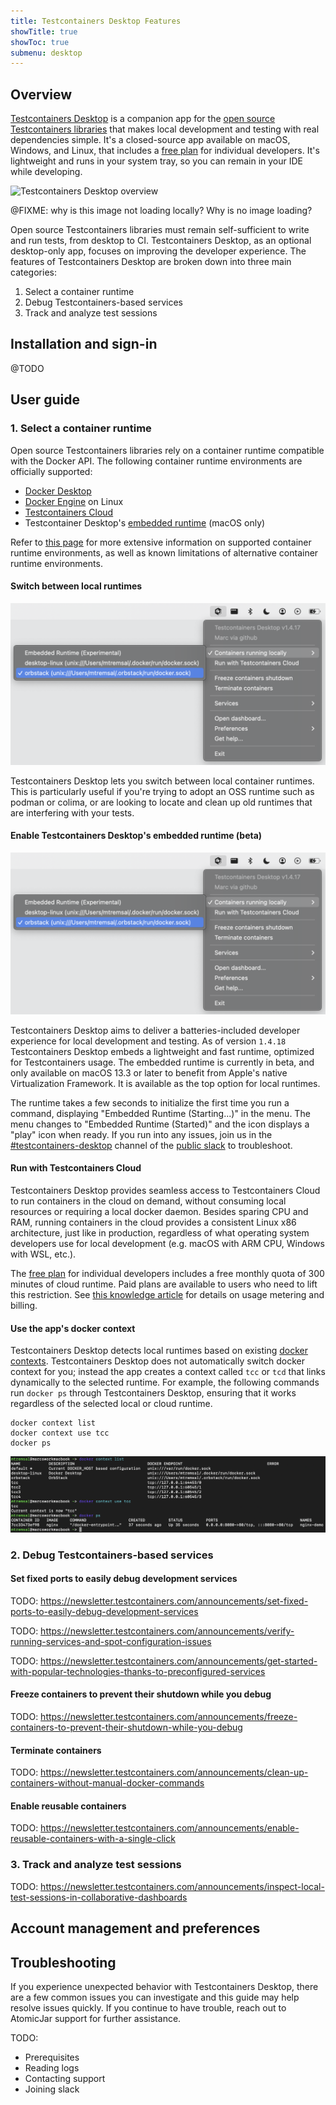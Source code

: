 ```yaml
---
title: Testcontainers Desktop Features
showTitle: true
showToc: true
submenu: desktop
---
```

## Overview
[Testcontainers Desktop](/desktop/) is a companion app for the [open source Testcontainers libraries](/) that makes local development and testing with real dependencies simple. It's a closed-source app available on macOS, Windows, and Linux, that includes a [free plan](/cloud/pricing/) for individual developers. It's lightweight and runs in your system tray, so you can remain in your IDE while developing.

![Testcontainers Desktop overview](/images/desktop/tcd_overview.png)

@FIXME: why is this image not loading locally? Why is no image loading?

Open source Testcontainers libraries must remain self-sufficient to write and run tests, from desktop to CI. Testcontainers Desktop, as an optional desktop-only app, focuses on improving the developer experience. The features of Testcontainers Desktop are broken down into three main categories:

1. Select a container runtime
2. Debug Testcontainers-based services
3. Track and analyze test sessions

## Installation and sign-in

@TODO

## User guide

### 1. Select a container runtime
Open source Testcontainers libraries rely on a container runtime compatible with the Docker API. The following container runtime environments are officially supported:

* [Docker Desktop](https://www.docker.com/products/docker-desktop/)
* [Docker Engine](https://docs.docker.com/engine/install/) on Linux
* [Testcontainers Cloud](https://testcontainers.com/cloud/)
* Testcontainer Desktop's [embedded runtime](https://newsletter.testcontainers.com/announcements/adopt-testcontainers-desktop-as-your-container-runtime-early-access) (macOS only)

Refer to [this page](https://java.testcontainers.org/supported_docker_environment/) for more extensive information on supported container runtime environments, as well as known limitations of 
alternative container runtime environments.

#### Switch between local runtimes

![Testcontainers Desktop local runtime selection](./images/tcd_local_runtime.png)

Testcontainers Desktop lets you switch between local container runtimes. This is particularly useful if you're trying to adopt an OSS runtime such as podman or colima, or are looking to locate and clean up old runtimes that are interfering with your tests.

#### Enable Testcontainers Desktop's embedded runtime (beta)

![Testcontainers Desktop embedded runtime](./images/tcd_local_runtime.png)

Testcontainers Desktop aims to deliver a batteries-included developer experience for local development and testing. As of version `1.4.18` Testcontainers Desktop embeds a lightweight and fast runtime, optimized for Testcontainers usage. The embedded runtime is currently in beta, and only available on macOS 13.3 or later to benefit from Apple's native Virtualization Framework. It is available as the top option for local runtimes. 

The runtime takes a few seconds to initialize the first time you run a command, displaying "Embedded Runtime (Starting...)" in the menu. The menu changes to "Embedded Runtime (Started)" and the icon displays a "play" icon when ready. If you run into any issues, join us in the [#testcontainers-desktop](https://testcontainers.slack.com/archives/C05JGR9CSQY) channel of the [public slack](https://slack.testcontainers.org/) to troubleshoot.

#### Run with Testcontainers Cloud

Testcontainers Desktop provides seamless access to Testcontainers Cloud to run containers in the cloud on demand, without consuming local resources or requiring a local docker daemon. Besides sparing CPU and RAM, running containers in the cloud provides a consistent Linux x86 architecture, just like in production, regardless of what operating system developers use for local development (e.g. macOS with ARM CPU, Windows with WSL, etc.).

The [free plan](https://testcontainers.com/cloud/pricing/) for individual developers includes a free monthly quota of 300 minutes of cloud runtime. Paid plans are available to users who need to lift this restriction. See [this knowledge article](https://knowledge.testcontainers.cloud/usage-and-billing) for details on usage metering and billing.

#### Use the app's docker context

Testcontainers Desktop detects local runtimes based on existing [docker contexts](https://docs.docker.com/engine/context/working-with-contexts/). Testcontainers Desktop does not automatically switch docker context for you; instead the app creates a context called `tcc` or `tcd` that links dynamically to the selected runtime. For example, the following commands run `docker ps` through Testcontainers Desktop, ensuring that it works regardless of the selected local or cloud runtime.

```
docker context list
docker context use tcc
docker ps
```

![Testcontainers Desktop docker contexts](./images/tcd_docker_contexts.png)

### 2. Debug Testcontainers-based services

#### Set fixed ports to easily debug development services

TODO: https://newsletter.testcontainers.com/announcements/set-fixed-ports-to-easily-debug-development-services

TODO: https://newsletter.testcontainers.com/announcements/verify-running-services-and-spot-configuration-issues

TODO: https://newsletter.testcontainers.com/announcements/get-started-with-popular-technologies-thanks-to-preconfigured-services

#### Freeze containers to prevent their shutdown while you debug

TODO: https://newsletter.testcontainers.com/announcements/freeze-containers-to-prevent-their-shutdown-while-you-debug

#### Terminate containers

TODO: https://newsletter.testcontainers.com/announcements/clean-up-containers-without-manual-docker-commands

#### Enable reusable containers

TODO: https://newsletter.testcontainers.com/announcements/enable-reusable-containers-with-a-single-click

### 3. Track and analyze test sessions

TODO: https://newsletter.testcontainers.com/announcements/inspect-local-test-sessions-in-collaborative-dashboards

## Account management and preferences



## Troubleshooting

If you experience unexpected behavior with Testcontainers Desktop, there are a few common issues you can investigate and this guide may help resolve issues quickly. If you continue to have trouble, reach out to AtomicJar support for further assistance.

TODO:

* Prerequisites
* Reading logs
* Contacting support
* Joining slack